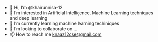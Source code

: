 - 👋 Hi, I’m @khairunnisa-12
- 👀 I’m interested in Artificial Intelligence, Machine Learning techniques and deep learning
- 🌱 I’m currently learning machine learning techiniques
- 💞️ I’m looking to collaborate on ...
- 📫 How to reach me knaaz12cse@gmail.com

<!---
khairunnisa-12/khairunnisa-12 is a ✨ special ✨ repository because its `README.md` (this file) appears on your GitHub profile.
You can click the Preview link to take a look at your changes.
--->
